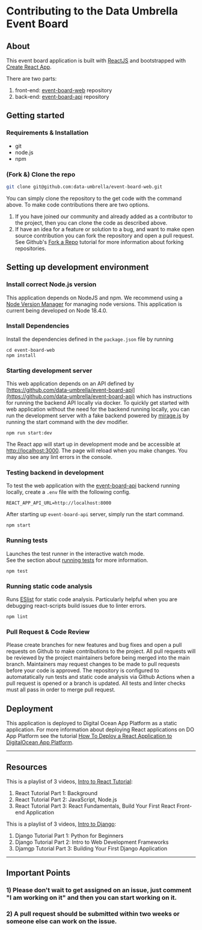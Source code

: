 # Contributing to the Data Umbrella Event Board

## About
This event board application is built with [ReactJS](https://reactjs.org/) and bootstrapped with [Create React App](https://github.com/facebook/create-react-app).

There are two parts:  
1. front-end: [event-board-web](https://github.com/data-umbrella/event-board-web) repository
1. back-end: [event-board-api](https://github.com/data-umbrella/event-board-api) repository

## Getting started

### Requirements & Installation
- git
- node.js
- npm

### (Fork &) Clone the repo

```bash
git clone git@github.com:data-umbrella/event-board-web.git
```

You can simply clone the repository to the get code with the command above. To make code contributions there are two options.

1. If you have joined our community and already added as a contributor to the project, then you can clone the code as described above.
2. If have an idea for a feature or solution to a bug, and want to make open source contribution you can fork the repository and open a pull request. See Github's [Fork a Repo](https://docs.github.com/en/get-started/quickstart/fork-a-repo) tutorial for more information about forking repositories.

## Setting up development environment

### Install correct Node.js version

This application depends on NodeJS and npm. We recommend using a [Node Version Manager](https://github.com/nvm-sh/nvm) for managing node versions. This application is current being developed on Node 18.4.0.

### Install Dependencies

Install the dependencies defined in the `package.json` file by running 

```
cd event-board-web
npm install
```

### Starting development server

This web application depends on an API defined by [https://github.com/data-umbrella/event-board-api](https://github.com/data-umbrella/event-board-api) which has instructions for running the backend API locally via docker. To quickly get started with web application without the need for the backend running locally, you can run the development server with a fake backend powered by [mirage.js](https://miragejs.com) by running the start command with the dev modifier.

```
npm run start:dev
```

The React app will start up in development mode and be accessible at [http://localhost:3000](http://localhost:3000). The page will reload when you make changes. You may also see any lint errors in the console.

### Testing backend in development

To test the web application with the [event-board-api](https://github.com/data-umbrella/event-board-api) backend running locally, create a `.env` file with the following config.

```
REACT_APP_API_URL=http://localhost:8000
```

After starting up `event-board-api` server, simply run the start command.

```
npm start
```

### Running tests

Launches the test runner in the interactive watch mode.\
See the section about [running tests](https://facebook.github.io/create-react-app/docs/running-tests) for more information.

```
npm test
```

### Running static code analysis

Runs [ESlist](https://eslint.org/docs/latest/user-guide/command-line-interface) for static code analysis. Particularly helpful when you are debugging react-scripts build issues due to linter errors.

```
npm lint
```
### Pull Request & Code Review

Please create branches for new features and bug fixes and open a pull requests on Github to make contributions to the project. All pull requests will be reviewed by the project maintainers before being merged into the main branch. Maintainers may request changes to be made to pull requests before your code is approved. The repository is configured to automatatically run tests and static code analysis via Github Actions when a pull request is opened or a branch is updated. All tests and linter checks must all pass in order to merge pull request.

## Deployment

This application is deployed to Digital Ocean App Platform as a static application. For more information about deploying React applications on DO App Platform see the tutorial [How To Deploy a React Application to DigitalOcean App Platform](https://www.digitalocean.com/community/tutorials/how-to-deploy-a-react-application-to-digitalocean-app-platform).

---

## Resources

This is a playlist of 3 videos, [Intro to React Tutorial](https://www.youtube.com/playlist?list=PLBKcU7Ik-ir9bAT2eXmQ4Ojn2--hT3O87):  
1. React Tutorial Part 1: Background
1. React Tutorial Part 2: JavaScript, Node.js
1. React Tutorial Part 3: React Fundamentals, Build Your First React Front-end Application

This is a playlist of 3 videos, [Intro to Django](https://www.youtube.com/playlist?list=PLBKcU7Ik-ir9HhpZQr3WolhYgbqtZSJZr):  
1. Django Tutorial Part 1: Python for Beginners
1. Django Tutorial Part 2: Intro to Web Development Frameworks
1. Djamgp Tutorial Part 3: Building Your First Django Application

---
## Important Points

### 1) Please don't wait to get assigned on an issue, just comment "I am working on it" and then you can start working on it.

### 2) A pull request should be submitted within two weeks or someone else can work on the issue.
